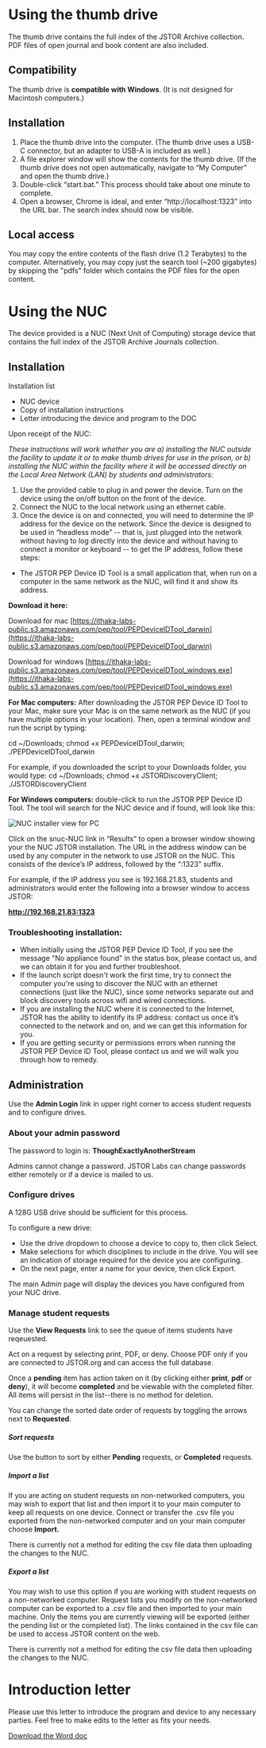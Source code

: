 # Using the thumb drive

The thumb drive contains the full index of the JSTOR Archive collection. PDF files of open journal and book content are also included. 

## Compatibility

The thumb drive is **compatible with Windows**. (It is not designed for Macintosh computers.)

## Installation

1. Place the thumb drive into the computer. (The thumb drive uses a USB-C connector, but an adapter to USB-A is included as well.)
2. A file explorer window will show the contents for the thumb drive. (If the thumb drive does not open automatically, navigate to “My Computer” and open the thumb drive.)
3. Double-click “start.bat.” This process should take about one minute to complete.
4. Open a browser, Chrome is ideal, and enter “http://localhost:1323” into the URL bar. The search index should now be visible.

## Local access

You may copy the entire contents of the flash drive (1.2 Terabytes) to the computer. Alternatively, you may copy just the search tool (~200 gigabytes) by skipping the "pdfs" folder which contains the PDF files for the open content.

# Using the NUC

The device provided is a NUC (Next Unit of Computing) storage device that contains the full index of the JSTOR Archive Journals collection.

## Installation
Installation list

- NUC device
- Copy of installation instructions
- Letter introducing the device and program to the DOC

Upon receipt of the NUC:

*These instructions will work whether you are a) installing the NUC outside the facility to update it or to make thumb drives for use in the prison, or b) installing the NUC within the facility where it will be accessed directly on the Local Area Network (LAN) by students and administrators:*

1. Use the provided cable to plug in and power the device. Turn on the device using  the on/off button on the front of the device.
2. Connect the NUC to the local network using an ethernet cable.
3. Once the device is on and connected, you will need to determine the IP address for the device on the network.  Since the device is designed to be used in “headless mode” -- that is, just plugged into the network without having to log directly into the device and without having to connect a monitor or keyboard -- to get the IP address, follow these steps:
* The JSTOR PEP Device ID Tool is a small application that, when run on a computer in the same network as the NUC, will find it and show its address.  

**Download it here:**

Download for mac [https://ithaka-labs-public.s3.amazonaws.com/pep/tool/PEPDeviceIDTool_darwin](https://ithaka-labs-public.s3.amazonaws.com/pep/tool/PEPDeviceIDTool_darwin)

Download for windows [https://ithaka-labs-public.s3.amazonaws.com/pep/tool/PEPDeviceIDTool_windows.exe](https://ithaka-labs-public.s3.amazonaws.com/pep/tool/PEPDeviceIDTool_windows.exe)

**For Mac computers:** After downloading the JSTOR PEP Device ID Tool to your Mac, make sure your Mac is on the same network as the NUC (if you have multiple options in your location). Then,  open a terminal window and  run the script by typing:   

cd ~/Downloads; chmod +x PEPDeviceIDTool_darwin; ./PEPDeviceIDTool_darwin

For example, if you downloaded the script to your Downloads folder, you would type:
cd ~/Downloads; chmod +x JSTORDiscoveryClient; ./JSTORDiscoveryClient

**For Windows computers:** double-click to run the JSTOR PEP Device ID Tool. The tool will search for the NUC device and if found, will look like this:

![NUC installer view for PC](img/NUC_PC_install.png)

Click on the snuc-NUC link in “Results” to open a browser window showing your the NUC JSTOR installation.  The URL in the address window can be used by any computer in the network to use JSTOR on the NUC.  This consists of the device’s IP address, followed by the “:1323” suffix.  

For example, if the IP address you see is 192.168.21.83, students and administrators would enter the following into a browser window to access JSTOR: 

**http://192.168.21.83:1323**

### Troubleshooting installation:
* When initially using the JSTOR PEP Device ID Tool, if you see the message "No appliance found" in the status box, please contact us, and we can obtain it for you and further troubleshoot.
* If the launch script doesn't work the first time, try to connect the computer you're using to discover the NUC with an ethernet connections (just like the NUC), since some networks separate out and block discovery tools across wifi and wired connections.
* If you are installing the NUC where it is connected to the Internet, JSTOR has the ability to identify its IP address: contact us once it’s connected to the network and on, and we can get this information for you.
* If you are getting security or permissions errors when running the JSTOR PEP Device ID Tool, please contact us and we will walk you through how to remedy.



## Administration
Use the **Admin Login** link in upper right corner to access student requests and to configure drives.

### About your admin password
The password to login is: **ThoughExactlyAnotherStream**

Admins cannot change a password. JSTOR Labs can change passwords either remotely or if a device is mailed to us.

### Configure drives
A 128G USB drive should be sufficient for this process.

To configure a new drive:

* Use the drive dropdown to choose a device to copy to, then click Select.
* Make selections for which disciplines to include in the drive. You will see an indication of storage required for the device you are configuring.
* On the next page, enter a name for your device, then click Export.

The main Admin page will display the devices you have configured from your NUC drive. 

### Manage student requests
Use the **View Requests** link to see the queue of items students have reqeuested.

Act on a request by selecting print, PDF, or deny. Choose PDF only if you are connected to JSTOR.org and can access the full database.

Once a **pending** item has action taken on it (by clicking either **print**, **pdf** or **deny**), it will become **completed** and be viewable with the completed filter. All items will persist in the list--there is no method for deletion.

You can change the sorted date order of requests by toggling the arrows next to **Requested**. 

##### Sort requests
Use the button to sort by either **Pending** requests, or **Completed** requests.


##### Import a list
If you are acting on student requests on non-networked computers, you may wish to export that list and then import it to your main computer to keep all requests on one device. Connect or transfer the .csv file you exported from the non-networked computer and on your main computer choose **Import.** 

There is currently not a method for editing the csv file data then uploading the changes to the NUC.

##### Export a list
You may wish to use this option if you are working with student requests on a non-networked computer. Request lists you modify on the non-networked computer can be exported to a .csv file and then imported to your main machine. Only the items you are currently viewing will be exported (either the pending list or the completed list). The links contained in the csv file can be used to access JSTOR content on the web.

There is currently not a method for editing the csv file data then uploading the changes to the NUC.

# Introduction letter

Please use this letter to introduce the program and device to any necessary parties. Feel free to make edits to the letter as fits your needs.

[Download the Word doc](https://ithaka-labs.s3.amazonaws.com/static-files/images/pep/Introductory+Letter+for+Department+of+Corrections+Feb+2020.docx)